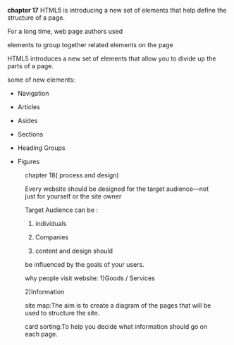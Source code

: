 **chapter 17**
HTML5 is introducing a new set of
elements that help define the structure of
a page.

For a long time, web page authors used <div> elements to group
together related elements on the page

 HTML5 introduces a new set of elements that allow you to divide up the
parts of a page.

some of new elements:

- Navigation
<nav>

- Articles
<article>

- Asides
<aside>

- Sections
<section>

- Heading Groups
<hgroup>

- Figures
<figure> <figcaption>

chapter 18( process and design)

Every website should be designed for the
target audience—not just for yourself or the
site owner

Target Audience can be :
1. individuals

2. Companies

3. content and design should

be influenced by the goals of
your users. 

why people visit website:
1)Goods / Services

2)Information

site map:The aim is to create a diagram
of the pages that will be used
to structure the site.

card sorting:To help you decide what
information should go on each
page.











